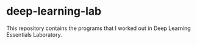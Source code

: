 # deep-learning-lab
This repository contains the programs that I worked out in Deep Learning Essentials Laboratory.
